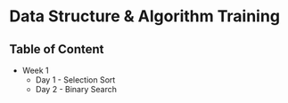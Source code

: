 # Data Structure & Algorithm Training

## Table of Content
+ Week 1
  + Day 1 - Selection Sort
  + Day 2 - Binary Search